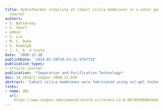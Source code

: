 ```yaml
---
title: Hydrothermal stability of cobalt silica membranes in a water gas shift membrane
  reactor
authors:
- S. Battersby
- S. Smart
- admin
- S. Liu
- M. C. Duke
- V. Rudolph
- J. C. D. d Costa
date: '2008-12-30'
publishDate: '2024-07-20T10:53:31.976773Z'
publication_types:
- article-journal
publication: '*Separation and Purification Technology*'
doi: 10.1016/j.seppur.2008.12.020
abstract: 'Cobalt silica membranes were fabricated using sol–gel techniques for separation of H2 in a membrane reactor set up for the low temperature (up to 300 °C) water gas shift (WGS) reaction. Single dry gas testing prior to reaction showed He/N2 and H2/CO2 selectivities increasing from 75–400 to 45–160 as the temperature increased from 100 to 250 °C, respectively. During reaction the membrane delivered a H2 permeation purity of 89–95% at high conversions, with the higher water ratio conversion providing superior membrane operational performance. Characterisation of bulk gels indicated that the cobalt silica was hydrophilic and exposure to steam at 200 °C resulted in the densification of the film matrix. The cobalt doping allowed for the membrane structural microporosity to be maintained as H2 selectivity was not affected by steam exposure, though the flux decreased due to pore collapse of the film matrix. A total of 8 thermal cycle testing were carried out from room temperature to 300 °C, and the membrane displayed good hydrothermal stability, maintaining a high H2 selectivity for over 200 h of operation.'
links:
- name: URL
  url: 
    https://www.scopus.com/inward/record.uri?eid=2-s2.0-60749106002&doi=10.1016%2fj.seppur.2008.12.020&partnerID=40&md5=097bdc40b7c8ab351b3e6a4fc18d8981
---
```

